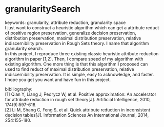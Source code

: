 # granularitySearch<br>
keywords: granularity, attribute reduction, granularity space<br>
  I just want to construct a heuristic algorithm which can get a attribute reduct of positive region preservation, generalize decision preservation, distribution preservation, maximal distribution preservation, relative indiscernibility preservation in Rough Sets theory. I name that algorithm granularity search.<br>
  In this project, I reproduce three existing classic heuristic attribute reduction algorithm in paper [1,2]. Then, I compare speed of my algorithm with existing algorithm. One more thing is that this algorithm I proposed can used to find reduct of maximal distribution preservation, relative indiscernibility preservation. It is simple, easy to acknowledge, and faster.<br>
  I hope you get you want and have fun in this project.<br>

bibiliography:<br>
  [1] Qian Y, Liang J, Pedrycz W, et al. Positive approximation: An accelerator for attribute reduction in rough set theory[J]. Artificial Intelligence, 2010, 174(9):597-618.<br>
  [2] Li M, Shang C, Feng S, et al. Quick attribute reduction in inconsistent decision tables[J]. Information Sciences An International Journal, 2014, 254:155-180.<br>
